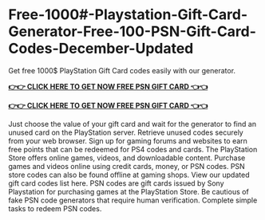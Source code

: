 # Free-1000#-Playstation-Gift-Card-Generator-Free-100-PSN-Gift-Card-Codes-December-Updated

Get free 1000$ PlayStation Gift Card codes easily with our generator.

**[👉👉 CLICK HERE TO GET NOW FREE PSN GIFT CARD 👈👈](https://tinyurl.com/5zdw4wbp)**

**[👉👉 CLICK HERE TO GET NOW FREE PSN GIFT CARD 👈👈](https://tinyurl.com/5zdw4wbp)**

Just choose the value of your gift card and wait for the generator to find an unused card on the PlayStation server.
Retrieve unused codes securely from your web browser.
Sign up for gaming forums and websites to earn free points that can be redeemed for PS4 codes and cards.
The PlayStation Store offers online games, videos, and downloadable content.
Purchase games and videos online using credit cards, money, or PSN codes.
PSN store codes can also be found offline at gaming shops.
View our updated gift card codes list here.
PSN codes are gift cards issued by Sony Playstation for purchasing games at the PlayStation Store.
Be cautious of fake PSN code generators that require human verification. Complete simple tasks to redeem PSN codes.

